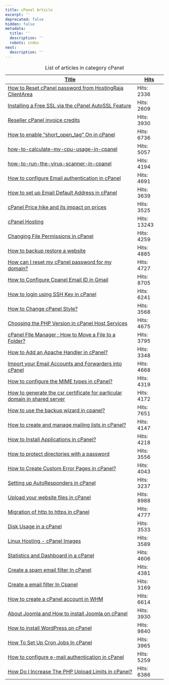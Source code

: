 ```yaml
---
title: cPanel Article
excerpt: ''
deprecated: false
hidden: false
metadata:
  title: ''
  description: ''
  robots: index
next:
  description: ''
---
```

<table class="category table table-striped table-bordered table-hover">
        <caption class="hide">List of articles in category cPanel</caption>
        <thead>
        <tr>
        <th scope="col" id="categorylist_header_title">
        <a href="#" onclick="if (!window.__cfRLUnblockHandlers) return false; Joomla.tableOrdering('a.title','asc','', document.getElementById('adminForm'));return false;" class="hasPopover" title="Title" data-content="Select to sort by this column" data-placement="top" data-cf-modified-11fc9bf10d76b4001ac92eea->Title</a> </th>
        <th scope="col" id="categorylist_header_hits">
        <a href="#" onclick="if (!window.__cfRLUnblockHandlers) return false; Joomla.tableOrdering('a.hits','asc','');return false;" class="hasPopover" title="Hits" data-content="Select to sort by this column" data-placement="top" data-cf-modified-11fc9bf10d76b4001ac92eea->Hits</a> </th>
        </tr>
        </thead>
        <tbody>
        <tr class="cat-list-row0">
        <td headers="categorylist_header_title" class="list-title">
        <a href="/docs/how-to-reset-cpanel-password-from-hostingraja-clientarea">
        How to Reset cPanel password from HostingRaja ClientArea </a>
        </td>
        <td headers="categorylist_header_hits" class="list-hits">
        <span class="badge badge-info">
        Hits: 2336 </span>
        </td>
        </tr>
        <tr class="cat-list-row1">
        <td headers="categorylist_header_title" class="list-title">
        <a href="/docs/installing-a-free-ssl-via-the-cpanel-autossl-feature">
        Installing a Free SSL via the cPanel AutoSSL Feature </a>
        </td>
        <td headers="categorylist_header_hits" class="list-hits">
        <span class="badge badge-info">
        Hits: 2609 </span>
        </td>
        </tr>
        <tr class="cat-list-row0">
        <td headers="categorylist_header_title" class="list-title">
        <a href="/docs/reseller-cpanel-invoice-credits">
        Reseller cPanel invoice credits </a>
        </td>
        <td headers="categorylist_header_hits" class="list-hits">
        <span class="badge badge-info">
        Hits: 3930 </span>
        </td>
        </tr>
        <tr class="cat-list-row1">
        <td headers="categorylist_header_title" class="list-title">
        <a href="/docs/how-to-enable-short-open-tag-on-in-cpanel">
        How to enable “short_open_tag” On in cPanel </a>
        </td>
        <td headers="categorylist_header_hits" class="list-hits">
        <span class="badge badge-info">
        Hits: 6736 </span>
        </td>
        </tr>
        <tr class="cat-list-row0">
        <td headers="categorylist_header_title" class="list-title">
        <a href="/docs/how-to-calculate-my-cpu-usage-in-cpanel">
        how-to-calculate-my-cpu-usage-in-cpanel </a>
        </td>
        <td headers="categorylist_header_hits" class="list-hits">
        <span class="badge badge-info">
        Hits: 5057 </span>
        </td>
        </tr>
        <tr class="cat-list-row1">
        <td headers="categorylist_header_title" class="list-title">
        <a href="/docs/how-to-run-the-virus-scanner-in-cpanel">
        how-to-run-the-virus-scanner-in-cpanel </a>
        </td>
        <td headers="categorylist_header_hits" class="list-hits">
        <span class="badge badge-info">
        Hits: 4194 </span>
        </td>
        </tr>
        <tr class="cat-list-row0">
        <td headers="categorylist_header_title" class="list-title">
        <a href="/docs/how-to-configure-email-authentication-in-cpanel">
        How to configure Email authentication in cPanel </a>
        </td>
        <td headers="categorylist_header_hits" class="list-hits">
        <span class="badge badge-info">
        Hits: 4691 </span>
        </td>
        </tr>
        <tr class="cat-list-row1">
        <td headers="categorylist_header_title" class="list-title">
        <a href="/docs/how-to-set-up-email-default-address-in-cpanel">
        How to set up Email Default Address in cPanel </a>
        </td>
        <td headers="categorylist_header_hits" class="list-hits">
        <span class="badge badge-info">
        Hits: 3639 </span>
        </td>
        </tr>
        <tr class="cat-list-row0">
        <td headers="categorylist_header_title" class="list-title">
        <a href="/docs/cpanel-price-hike-and-its-impact-on-prices">
        cPanel Price hike and its impact on prices </a>
        </td>
        <td headers="categorylist_header_hits" class="list-hits">
        <span class="badge badge-info">
        Hits: 3525 </span>
        </td>
        </tr>
        <tr class="cat-list-row1">
        <td headers="categorylist_header_title" class="list-title">
        <a href="https://www.hostingraja.in/hosting/cpanel-hosting/">
        cPanel Hosting </a>
        </td>
        <td headers="categorylist_header_hits" class="list-hits">
        <span class="badge badge-info">
        Hits: 13243 </span>
        </td>
        </tr>
        <tr class="cat-list-row0">
        <td headers="categorylist_header_title" class="list-title">
        <a href="/docs/changing-file-permissions-in-cpanel">
        Changing File Permissions in cPanel </a>
        </td>
        <td headers="categorylist_header_hits" class="list-hits">
        <span class="badge badge-info">
        Hits: 4259 </span>
        </td>
        </tr>
        <tr class="cat-list-row1">
        <td headers="categorylist_header_title" class="list-title">
        <a href="/docs/how-to-backup-restore-a-website-in-cpanel">
        How to backup restore a website </a>
        </td>
        <td headers="categorylist_header_hits" class="list-hits">
        <span class="badge badge-info">
        Hits: 4885 </span>
        </td>
        </tr>
        <tr class="cat-list-row0">
        <td headers="categorylist_header_title" class="list-title">
        <a href="/docs/how-can-i-reset-my-cpanel-password-for-my-domain">
        How can I reset my cPanel password for my domain? </a>
        </td>
        <td headers="categorylist_header_hits" class="list-hits">
        <span class="badge badge-info">
        Hits: 4727 </span>
        </td>
        </tr>
        <tr class="cat-list-row1">
        <td headers="categorylist_header_title" class="list-title">
        <a href="/docs/how-to-configure-cpanel-email-id-in-gmail">
        How to Configure Cpanel Email ID in Gmail </a>
        </td>
        <td headers="categorylist_header_hits" class="list-hits">
        <span class="badge badge-info">
        Hits: 8705 </span>
        </td>
        </tr>
        <tr class="cat-list-row0">
        <td headers="categorylist_header_title" class="list-title">
        <a href="/docs/how-to-login-using-ssh-key-in-cpanel">
        How to login using SSH Key in cPanel </a>
        </td>
        <td headers="categorylist_header_hits" class="list-hits">
        <span class="badge badge-info">
        Hits: 6241 </span>
        </td>
        </tr>
        <tr class="cat-list-row1">
        <td headers="categorylist_header_title" class="list-title">
        <a href="/docs/how-to-change-cpanel-style">
        How to Change cPanel Style? </a>
        </td>
        <td headers="categorylist_header_hits" class="list-hits">
        <span class="badge badge-info">
        Hits: 3568 </span>
        </td>
        </tr>
        <tr class="cat-list-row0">
        <td headers="categorylist_header_title" class="list-title">
        <a href="/docs/choosing-the-php-version-in-cpanel-host-services">
        Choosing the PHP Version in cPanel Host Services </a>
        </td>
        <td headers="categorylist_header_hits" class="list-hits">
        <span class="badge badge-info">
        Hits: 4675 </span>
        </td>
        </tr>
        <tr class="cat-list-row1">
        <td headers="categorylist_header_title" class="list-title">
        <a href="/docs/cpanel-file-manager-how-to-move-a-file-to-a-folder">
        cPanel FIle Manager : How to Move a File to a Folder? </a>
        </td>
        <td headers="categorylist_header_hits" class="list-hits">
        <span class="badge badge-info">
        Hits: 3795 </span>
        </td>
        </tr>
        <tr class="cat-list-row0">
        <td headers="categorylist_header_title" class="list-title">
        <a href="/docs/how-to-add-an-apache-handler-in-cpanel">
        How to Add an Apache Handler in cPanel? </a>
        </td>
        <td headers="categorylist_header_hits" class="list-hits">
        <span class="badge badge-info">
        Hits: 3348 </span>
        </td>
        </tr>
        <tr class="cat-list-row1">
        <td headers="categorylist_header_title" class="list-title">
        <a href="/docs/import-your-email-accounts-and-forwarders-into-cpanel">
        Import your Email Accounts and Forwarders into cPanel </a>
        </td>
        <td headers="categorylist_header_hits" class="list-hits">
        <span class="badge badge-info">
        Hits: 4668 </span>
        </td>
        </tr>
        <tr class="cat-list-row0">
        <td headers="categorylist_header_title" class="list-title">
        <a href="/docs/how-to-configure-the-mime-types-in-cpanel">
        How to configure the MIME types in cPanel? </a>
        </td>
        <td headers="categorylist_header_hits" class="list-hits">
        <span class="badge badge-info">
        Hits: 4319 </span>
        </td>
        </tr>
        <tr class="cat-list-row1">
        <td headers="categorylist_header_title" class="list-title">
        <a href="/docs/how-to-generate-the-csr-certificate-for-particular-domain-in-cpanel">
        How to generate the csr certificate for particular domain in shared server </a>
        </td>
        <td headers="categorylist_header_hits" class="list-hits">
        <span class="badge badge-info">
        Hits: 4172 </span>
        </td>
        </tr>
        <tr class="cat-list-row0">
        <td headers="categorylist_header_title" class="list-title">
        <a href="/docs/how-to-use-the-backup-wizard-in-cpanel">
        How to use the backup wizard in cpanel? </a>
        </td>
        <td headers="categorylist_header_hits" class="list-hits">
        <span class="badge badge-info">
        Hits: 7651 </span>
        </td>
        </tr>
        <tr class="cat-list-row1">
        <td headers="categorylist_header_title" class="list-title">
        <a href="/docs/how-to-create-and-manage-mailing-lists-in-cpanel-1">
        How to create and manage mailing lists in cPanel? </a>
        </td>
        <td headers="categorylist_header_hits" class="list-hits">
        <span class="badge badge-info">
        Hits: 4147 </span>
        </td>
        </tr>
        <tr class="cat-list-row0">
        <td headers="categorylist_header_title" class="list-title">
        <a href="/docs/how-to-install-applications-in-cpanel">
        How to Install Applications in cPanel? </a>
        </td>
        <td headers="categorylist_header_hits" class="list-hits">
        <span class="badge badge-info">
        Hits: 4218 </span>
        </td>
        </tr>
        <tr class="cat-list-row1">
        <td headers="categorylist_header_title" class="list-title">
        <a href="/docs/how-to-protect-directories-with-a-password-in-cpanel">
        How to protect directories with a password </a>
        </td>
        <td headers="categorylist_header_hits" class="list-hits">
        <span class="badge badge-info">
        Hits: 3556 </span>
        </td>
        </tr>
        <tr class="cat-list-row0">
        <td headers="categorylist_header_title" class="list-title">
        <a href="/docs/how-to-create-custom-error-pages-in-cpanel">
        How to Create Custom Error Pages in cPanel? </a>
        </td>
        <td headers="categorylist_header_hits" class="list-hits">
        <span class="badge badge-info">
        Hits: 4043 </span>
        </td>
        </tr>
        <tr class="cat-list-row1">
        <td headers="categorylist_header_title" class="list-title">
        <a href="/docs/setting-up-autoresponders-in-cpanel">
        Setting up AutoResponders in cPanel </a>
        </td>
        <td headers="categorylist_header_hits" class="list-hits">
        <span class="badge badge-info">
        Hits: 3237 </span>
        </td>
        </tr>
        <tr class="cat-list-row0">
        <td headers="categorylist_header_title" class="list-title">
        <a href="/docs/upload-your-website-files-in-cpanel">
        Upload your website files in cPanel </a>
        </td>
        <td headers="categorylist_header_hits" class="list-hits">
        <span class="badge badge-info">
        Hits: 8988 </span>
        </td>
        </tr>
        <tr class="cat-list-row1">
        <td headers="categorylist_header_title" class="list-title">
        <a href="/docs/migration-of-http-to-https-in-cpanel">
        Migration of http to https in cPanel </a>
        </td>
        <td headers="categorylist_header_hits" class="list-hits">
        <span class="badge badge-info">
        Hits: 4777 </span>
        </td>
        </tr>
        <tr class="cat-list-row0">
        <td headers="categorylist_header_title" class="list-title">
        <a href="/docs/disk-usage-in-a-cpanel">
        Disk Usage in a cPanel </a>
        </td>
        <td headers="categorylist_header_hits" class="list-hits">
        <span class="badge badge-info">
        Hits: 3533 </span>
        </td>
        </tr>
        <tr class="cat-list-row1">
        <td headers="categorylist_header_title" class="list-title">
        <a href="/docs/linux-hosting-cpanel-images">
        Linux Hosting - cPanel Images </a>
        </td>
        <td headers="categorylist_header_hits" class="list-hits">
        <span class="badge badge-info">
        Hits: 3589 </span>
        </td>
        </tr>
        <tr class="cat-list-row0">
        <td headers="categorylist_header_title" class="list-title">
        <a href="/docs/statistics-and-dashboard-in-a-cpanel">
        Statistics and Dashboard in a cPanel </a>
        </td>
        <td headers="categorylist_header_hits" class="list-hits">
        <span class="badge badge-info">
        Hits: 4606 </span>
        </td>
        </tr>
        <tr class="cat-list-row1">
        <td headers="categorylist_header_title" class="list-title">
        <a href="/docs/create-a-spam-email-filter-in-cpanel">
        Create a spam email filter In cPanel </a>
        </td>
        <td headers="categorylist_header_hits" class="list-hits">
        <span class="badge badge-info">
        Hits: 4381 </span>
        </td>
        </tr>
        <tr class="cat-list-row0">
        <td headers="categorylist_header_title" class="list-title">
        <a href="/docs/create-an-email-filter-in-cpanel">
        Create a email filter In Cpanel </a>
        </td>
        <td headers="categorylist_header_hits" class="list-hits">
        <span class="badge badge-info">
        Hits: 3169 </span>
        </td>
        </tr>
        <tr class="cat-list-row1">
        <td headers="categorylist_header_title" class="list-title">
        <a href="/docs/how-to-create-a-cpanel-account-in-whm">
        How to create a cPanel account in WHM </a>
        </td>
        <td headers="categorylist_header_hits" class="list-hits">
        <span class="badge badge-info">
        Hits: 6614 </span>
        </td>
        </tr>
        <tr class="cat-list-row0">
        <td headers="categorylist_header_title" class="list-title">
        <a href="/docs/about-joomla-and-how-to-install-joomla-on-cpanel">
        About Joomla and How to install Joomla on cPanel </a>
        </td>
        <td headers="categorylist_header_hits" class="list-hits">
        <span class="badge badge-info">
        Hits: 3930 </span>
        </td>
        </tr>
        <tr class="cat-list-row1">
        <td headers="categorylist_header_title" class="list-title">
        <a href="/docs/how-to-install-wordpress-on-cpanel">
        How to install WordPress on cPanel </a>
        </td>
        <td headers="categorylist_header_hits" class="list-hits">
        <span class="badge badge-info">
        Hits: 9840 </span>
        </td>
        </tr>
        <tr class="cat-list-row0">
        <td headers="categorylist_header_title" class="list-title">
        <a href="/docs/how-to-set-up-cron-jobs-in-cpanel">
        How To Set Up Cron Jobs In cPanel </a>
        </td>
        <td headers="categorylist_header_hits" class="list-hits">
        <span class="badge badge-info">
        Hits: 3965 </span>
        </td>
        </tr>
        <tr class="cat-list-row1">
        <td headers="categorylist_header_title" class="list-title">
        <a href="/docs/how-to-configure-e-mail-authentication-in-cpanel">
        How to configure e-mail authentication in cPanel </a>
        </td>
        <td headers="categorylist_header_hits" class="list-hits">
        <span class="badge badge-info">
        Hits: 5259 </span>
        </td>
        </tr>
        <tr class="cat-list-row0">
        <td headers="categorylist_header_title" class="list-title">
        <a href="/docs/how-do-i-increase-the-php-upload-limits-in-cpanel">
        How Do I Increase The PHP Upload Limits in cPanel? </a>
        </td>
        <td headers="categorylist_header_hits" class="list-hits">
        <span class="badge badge-info">
        Hits: 6386 </span>
        </td>
        </tr>
        </tbody>
        </table>